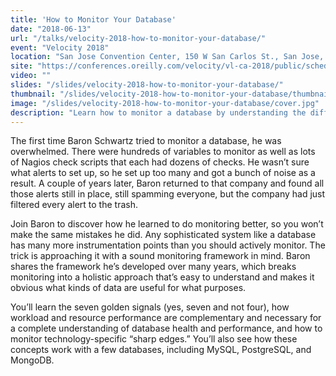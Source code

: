 ```yaml
---
title: 'How to Monitor Your Database'
date: "2018-06-13"
url: "/talks/velocity-2018-how-to-monitor-your-database/"
event: "Velocity 2018"
location: "San Jose Convention Center, 150 W San Carlos St., San Jose, CA 95113"
site: "https://conferences.oreilly.com/velocity/vl-ca-2018/public/schedule/detail/67009"
video: ""
slides: "/slides/velocity-2018-how-to-monitor-your-database/"
thumbnail: "/slides/velocity-2018-how-to-monitor-your-database/thumbnail.jpg"
image: "/slides/velocity-2018-how-to-monitor-your-database/cover.jpg"
description: "Learn how to monitor a database by understanding the difference between workload and resource monitoring—and the golden signals for each"
---
```

The first time Baron Schwartz tried to monitor a database, he was overwhelmed. There were hundreds of variables to monitor as well as lots of Nagios check scripts that each had dozens of checks. He wasn’t sure what alerts to set up, so he set up too many and got a bunch of noise as a result. A couple of years later, Baron returned to that company and found all those alerts still in place, still spamming everyone, but the company had just filtered every alert to the trash.

Join Baron to discover how he learned to do monitoring better, so you won’t make the same mistakes he did. Any sophisticated system like a database has many more instrumentation points than you should actively monitor. The trick is approaching it with a sound monitoring framework in mind. Baron shares the framework he’s developed over many years, which breaks monitoring into a holistic approach that’s easy to understand and makes it obvious what kinds of data are useful for what purposes.

You’ll learn the seven golden signals (yes, seven and not four), how workload and resource performance are complementary and necessary for a complete understanding of database health and performance, and how to monitor technology-specific “sharp edges.” You’ll also see how these concepts work with a few databases, including MySQL, PostgreSQL, and MongoDB.
